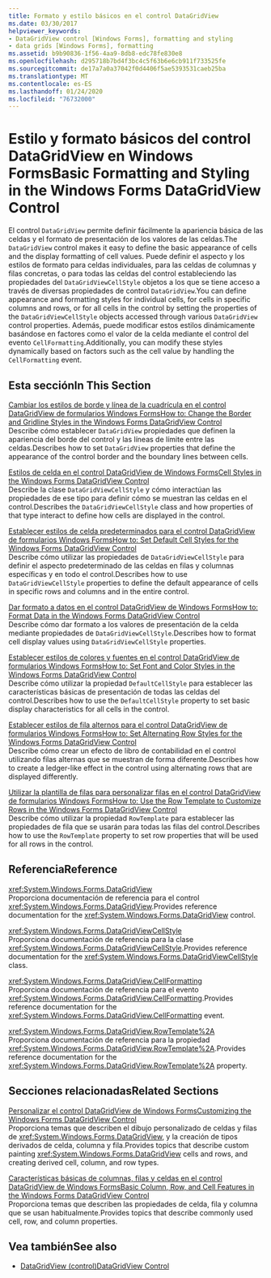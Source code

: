 ```yaml
---
title: Formato y estilo básicos en el control DataGridView
ms.date: 03/30/2017
helpviewer_keywords:
- DataGridView control [Windows Forms], formatting and styling
- data grids [Windows Forms], formatting
ms.assetid: b9b90836-1f56-4aa9-8db8-edc78fe830e8
ms.openlocfilehash: d295718b7bd4f3bc4c5f63b6e6cb911f733525fe
ms.sourcegitcommit: de17a7a0a37042f0d4406f5ae5393531caeb25ba
ms.translationtype: MT
ms.contentlocale: es-ES
ms.lasthandoff: 01/24/2020
ms.locfileid: "76732000"
---
```

# <a name="basic-formatting-and-styling-in-the-windows-forms-datagridview-control"></a><span data-ttu-id="51f65-102">Estilo y formato básicos del control DataGridView en Windows Forms</span><span class="sxs-lookup"><span data-stu-id="51f65-102">Basic Formatting and Styling in the Windows Forms DataGridView Control</span></span>
<span data-ttu-id="51f65-103">El control `DataGridView` permite definir fácilmente la apariencia básica de las celdas y el formato de presentación de los valores de las celdas.</span><span class="sxs-lookup"><span data-stu-id="51f65-103">The `DataGridView` control makes it easy to define the basic appearance of cells and the display formatting of cell values.</span></span> <span data-ttu-id="51f65-104">Puede definir el aspecto y los estilos de formato para celdas individuales, para las celdas de columnas y filas concretas, o para todas las celdas del control estableciendo las propiedades del `DataGridViewCellStyle` objetos a los que se tiene acceso a través de diversas propiedades de control `DataGridView`.</span><span class="sxs-lookup"><span data-stu-id="51f65-104">You can define appearance and formatting styles for individual cells, for cells in specific columns and rows, or for all cells in the control by setting the properties of the `DataGridViewCellStyle` objects accessed through various `DataGridView` control properties.</span></span> <span data-ttu-id="51f65-105">Además, puede modificar estos estilos dinámicamente basándose en factores como el valor de la celda mediante el control del evento `CellFormatting`.</span><span class="sxs-lookup"><span data-stu-id="51f65-105">Additionally, you can modify these styles dynamically based on factors such as the cell value by handling the `CellFormatting` event.</span></span>  
  
## <a name="in-this-section"></a><span data-ttu-id="51f65-106">Esta sección</span><span class="sxs-lookup"><span data-stu-id="51f65-106">In This Section</span></span>  
 [<span data-ttu-id="51f65-107">Cambiar los estilos de borde y línea de la cuadrícula en el control DataGridView de formularios Windows Forms</span><span class="sxs-lookup"><span data-stu-id="51f65-107">How to: Change the Border and Gridline Styles in the Windows Forms DataGridView Control</span></span>](change-the-border-and-gridline-styles-in-the-datagrid.md)  
 <span data-ttu-id="51f65-108">Describe cómo establecer `DataGridView` propiedades que definen la apariencia del borde del control y las líneas de límite entre las celdas.</span><span class="sxs-lookup"><span data-stu-id="51f65-108">Describes how to set `DataGridView` properties that define the appearance of the control border and the boundary lines between cells.</span></span>  
  
 [<span data-ttu-id="51f65-109">Estilos de celda en el control DataGridView de Windows Forms</span><span class="sxs-lookup"><span data-stu-id="51f65-109">Cell Styles in the Windows Forms DataGridView Control</span></span>](cell-styles-in-the-windows-forms-datagridview-control.md)  
 <span data-ttu-id="51f65-110">Describe la clase `DataGridViewCellStyle` y cómo interactúan las propiedades de ese tipo para definir cómo se muestran las celdas en el control.</span><span class="sxs-lookup"><span data-stu-id="51f65-110">Describes the `DataGridViewCellStyle` class and how properties of that type interact to define how cells are displayed in the control.</span></span>  
  
 [<span data-ttu-id="51f65-111">Establecer estilos de celda predeterminados para el control DataGridView de formularios Windows Forms</span><span class="sxs-lookup"><span data-stu-id="51f65-111">How to: Set Default Cell Styles for the Windows Forms DataGridView Control</span></span>](how-to-set-default-cell-styles-for-the-windows-forms-datagridview-control.md)  
 <span data-ttu-id="51f65-112">Describe cómo utilizar las propiedades de `DataGridViewCellStyle` para definir el aspecto predeterminado de las celdas en filas y columnas específicas y en todo el control.</span><span class="sxs-lookup"><span data-stu-id="51f65-112">Describes how to use `DataGridViewCellStyle` properties to define the default appearance of cells in specific rows and columns and in the entire control.</span></span>  
  
 [<span data-ttu-id="51f65-113">Dar formato a datos en el control DataGridView de Windows Forms</span><span class="sxs-lookup"><span data-stu-id="51f65-113">How to: Format Data in the Windows Forms DataGridView Control</span></span>](how-to-format-data-in-the-windows-forms-datagridview-control.md)  
 <span data-ttu-id="51f65-114">Describe cómo dar formato a los valores de presentación de la celda mediante propiedades de `DataGridViewCellStyle`.</span><span class="sxs-lookup"><span data-stu-id="51f65-114">Describes how to format cell display values using `DataGridViewCellStyle` properties.</span></span>  
  
 [<span data-ttu-id="51f65-115">Establecer estilos de colores y fuentes en el control DataGridView de formularios Windows Forms</span><span class="sxs-lookup"><span data-stu-id="51f65-115">How to: Set Font and Color Styles in the Windows Forms DataGridView Control</span></span>](how-to-set-font-and-color-styles-in-the-windows-forms-datagridview-control.md)  
 <span data-ttu-id="51f65-116">Describe cómo utilizar la propiedad `DefaultCellStyle` para establecer las características básicas de presentación de todas las celdas del control.</span><span class="sxs-lookup"><span data-stu-id="51f65-116">Describes how to use the `DefaultCellStyle` property to set basic display characteristics for all cells in the control.</span></span>  
  
 [<span data-ttu-id="51f65-117">Establecer estilos de fila alternos para el control DataGridView de formularios Windows Forms</span><span class="sxs-lookup"><span data-stu-id="51f65-117">How to: Set Alternating Row Styles for the Windows Forms DataGridView Control</span></span>](how-to-set-alternating-row-styles-for-the-windows-forms-datagridview-control.md)  
 <span data-ttu-id="51f65-118">Describe cómo crear un efecto de libro de contabilidad en el control utilizando filas alternas que se muestran de forma diferente.</span><span class="sxs-lookup"><span data-stu-id="51f65-118">Describes how to create a ledger-like effect in the control using alternating rows that are displayed differently.</span></span>  
  
 [<span data-ttu-id="51f65-119">Utilizar la plantilla de filas para personalizar filas en el control DataGridView de formularios Windows Forms</span><span class="sxs-lookup"><span data-stu-id="51f65-119">How to: Use the Row Template to Customize Rows in the Windows Forms DataGridView Control</span></span>](use-the-row-template-to-customize-rows-in-the-datagrid.md)  
 <span data-ttu-id="51f65-120">Describe cómo utilizar la propiedad `RowTemplate` para establecer las propiedades de fila que se usarán para todas las filas del control.</span><span class="sxs-lookup"><span data-stu-id="51f65-120">Describes how to use the `RowTemplate` property to set row properties that will be used for all rows in the control.</span></span>  
  
## <a name="reference"></a><span data-ttu-id="51f65-121">Referencia</span><span class="sxs-lookup"><span data-stu-id="51f65-121">Reference</span></span>  
 <xref:System.Windows.Forms.DataGridView>  
 <span data-ttu-id="51f65-122">Proporciona documentación de referencia para el control <xref:System.Windows.Forms.DataGridView>.</span><span class="sxs-lookup"><span data-stu-id="51f65-122">Provides reference documentation for the <xref:System.Windows.Forms.DataGridView> control.</span></span>  
  
 <xref:System.Windows.Forms.DataGridViewCellStyle>  
 <span data-ttu-id="51f65-123">Proporciona documentación de referencia para la clase <xref:System.Windows.Forms.DataGridViewCellStyle>.</span><span class="sxs-lookup"><span data-stu-id="51f65-123">Provides reference documentation for the <xref:System.Windows.Forms.DataGridViewCellStyle> class.</span></span>  
  
 <xref:System.Windows.Forms.DataGridView.CellFormatting>  
 <span data-ttu-id="51f65-124">Proporciona documentación de referencia para el evento <xref:System.Windows.Forms.DataGridView.CellFormatting>.</span><span class="sxs-lookup"><span data-stu-id="51f65-124">Provides reference documentation for the <xref:System.Windows.Forms.DataGridView.CellFormatting> event.</span></span>  
  
 <xref:System.Windows.Forms.DataGridView.RowTemplate%2A>  
 <span data-ttu-id="51f65-125">Proporciona documentación de referencia para la propiedad <xref:System.Windows.Forms.DataGridView.RowTemplate%2A>.</span><span class="sxs-lookup"><span data-stu-id="51f65-125">Provides reference documentation for the <xref:System.Windows.Forms.DataGridView.RowTemplate%2A> property.</span></span>  
  
## <a name="related-sections"></a><span data-ttu-id="51f65-126">Secciones relacionadas</span><span class="sxs-lookup"><span data-stu-id="51f65-126">Related Sections</span></span>  
 [<span data-ttu-id="51f65-127">Personalizar el control DataGridView de Windows Forms</span><span class="sxs-lookup"><span data-stu-id="51f65-127">Customizing the Windows Forms DataGridView Control</span></span>](customizing-the-windows-forms-datagridview-control.md)  
 <span data-ttu-id="51f65-128">Proporciona temas que describen el dibujo personalizado de celdas y filas de <xref:System.Windows.Forms.DataGridView>, y la creación de tipos derivados de celda, columna y fila.</span><span class="sxs-lookup"><span data-stu-id="51f65-128">Provides topics that describe custom painting <xref:System.Windows.Forms.DataGridView> cells and rows, and creating derived cell, column, and row types.</span></span>  
  
 [<span data-ttu-id="51f65-129">Características básicas de columnas, filas y celdas en el control DataGridView de Windows Forms</span><span class="sxs-lookup"><span data-stu-id="51f65-129">Basic Column, Row, and Cell Features in the Windows Forms DataGridView Control</span></span>](basic-column-row-and-cell-features-wf-datagridview-control.md)  
 <span data-ttu-id="51f65-130">Proporciona temas que describen las propiedades de celda, fila y columna que se usan habitualmente.</span><span class="sxs-lookup"><span data-stu-id="51f65-130">Provides topics that describe commonly used cell, row, and column properties.</span></span>  
  
## <a name="see-also"></a><span data-ttu-id="51f65-131">Vea también</span><span class="sxs-lookup"><span data-stu-id="51f65-131">See also</span></span>

- [<span data-ttu-id="51f65-132">DataGridView (control)</span><span class="sxs-lookup"><span data-stu-id="51f65-132">DataGridView Control</span></span>](datagridview-control-windows-forms.md)

